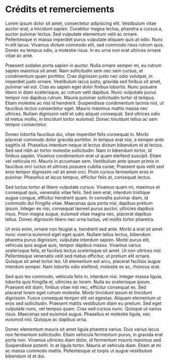 # Crédits et remerciements


Lorem ipsum dolor sit amet, consectetur adipiscing elit. Vestibulum vitae auctor erat, a tincidunt sapien. Curabitur magna lectus, pharetra a cursus a, auctor pulvinar lectus. Sed vulputate elementum velit ac ornare. Pellentesque in massa imperdiet purus vulputate aliquam quis at odio. Nunc in elit lacus. Vivamus dictum commodo elit, sed commodo risus rutrum quis. Donec eu tempus odio, a molestie risus. In eu urna non erat ultrices ornare vitae ac ante.

Praesent sodales porta sapien in auctor. Nulla ornare semper mi, eu rutrum sapien maximus sit amet. Nam sollicitudin sem nec sem cursus, et condimentum quam porttitor. Cras dignissim justo nec odio volutpat, in imperdiet justo ornare. Vestibulum lacus justo, gravida sed finibus sit amet, pulvinar vel est. Cras eu sapien eget dolor finibus lobortis. Nunc posuere libero in diam scelerisque, ac rutrum velit dapibus. Nunc vulputate purus tempor nisi dapibus rutrum. Mauris pulvinar sollicitudin tortor id tempus. Etiam molestie ac nisl id hendrerit. Suspendisse condimentum lacinia nisl, ut faucibus lectus consectetur eget. Mauris maximus mattis massa nec ultrices. Nullam dignissim velit et odio aliquet consequat. Sed ultrices odio id metus mollis, in tincidunt tortor euismod. Donec tincidunt tellus ac sem tempor consectetur.

Donec lobortis faucibus dui, vitae imperdiet felis consequat in. Morbi placerat commodo dolor gravida porttitor. In tempus erat nisi, a semper ante sagittis id. Phasellus interdum neque id lectus dictum bibendum id at lectus. Sed sed nibh ac tortor molestie sollicitudin. Nam in bibendum tortor, id finibus sapien. Vivamus condimentum erat ut quam eleifend suscipit. Etiam vel vehicula mi. Mauris in accumsan sem. Vestibulum ante ipsum primis in faucibus orci luctus et ultrices posuere cubilia curae; Praesent quis velit sed eros tempor dignissim vel sit amet orci. Proin cursus fermentum eros in pulvinar. Phasellus at lacus tempus, efficitur felis at, consequat lectus.

Sed luctus tortor at libero vulputate cursus. Vivamus quam mi, maximus et consequat quis, venenatis vitae felis. Sed sem erat, interdum tristique augue congue, efficitur hendrerit quam. In convallis pulvinar diam, id commodo dui fringilla vitae. Maecenas quis porta nisl, dapibus pretium ipsum. Integer ex nisi, consequat laoreet purus auctor, ultricies dapibus risus. Proin magna augue, euismod vitae magna nec, placerat dapibus tellus. Donec dignissim libero nec urna luctus, vel mollis tortor pharetra.

Ut eros enim, ornare non feugiat a, hendrerit sed ante. Morbi a erat sit amet nunc viverra euismod eget eget quam. Nullam tellus lectus, bibendum pharetra purus dignissim, vulputate interdum sapien. Morbi purus elit, vehicula quis augue quis, tempor dapibus massa. Vivamus varius scelerisque felis, et facilisis lectus scelerisque sit amet. Ut non ultrices nisl. Pellentesque venenatis velit sed metus efficitur, ut pretium elit ornare. Quisque sit amet tortor leo. Ut elementum est arcu, placerat facilisis augue interdum semper. Nam lobortis odio eleifend, molestie ex ac, rhoncus erat.

Sed quis leo commodo, vehicula felis in, interdum nisi. Integer massa ligula, lobortis quis fringilla et, ultricies ac lorem. Nulla eu scelerisque ipsum. Praesent elit diam, finibus vitae nisl nec, efficitur consequat ex. Sed placerat lorem eget rutrum molestie. Morbi tincidunt ipsum et tincidunt dignissim. Fusce consequat tempor elit vel egestas. Aliquam elementum ut eros sed sollicitudin. Praesent mattis vestibulum diam eu pretium. Sed eget vulputate nunc, vel tempus quam. Cras sed cursus nunc. Quisque ut varius risus. Maecenas sed euismod augue. Phasellus et molestie ligula, nec euismod nisl. Quisque ac dapibus urna.

Donec elementum mauris sit amet ligula pharetra varius. Duis varius lacus non fermentum sollicitudin. Etiam vehicula fermentum purus, in gravida erat porta non. Vivamus ultricies diam dolor, id fermentum mauris maximus sed. Suspendisse potenti. In at ligula tortor. Mauris at vehicula diam. Etiam at mi ac massa commodo mattis. Pellentesque ut turpis ut augue vestibulum bibendum id et dui.

